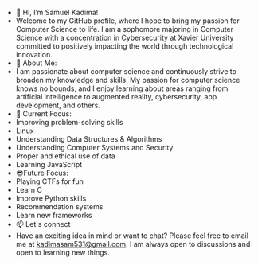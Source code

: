 - 👋 Hi, I’m Samuel Kadima!
- Welcome to my GitHub profile, where I hope to bring my passion for Computer Science to life. I am a sophomore majoring in Computer Science with a concentration in Cybersecurity at Xavier University committed to positively impacting the world through technological innovation.  
- 🌟 About Me:
- I am passionate about computer science and continuously strive to broaden my knowledge and skills. My passion for computer science knows no bounds, and I enjoy learning about areas ranging from artificial intelligence to augmented reality, cybersecurity, app development, and others.
- 👀 Current Focus:
- Improving problem-solving skills
- Linux
- Understanding Data Structures & Algorithms
- Understanding Computer Systems and Security
- Proper and ethical use of data
- Learning JavaScript
- 😎Future Focus:
- Playing CTFs for fun
- Learn C
- Improve Python skills
- Recommendation systems
- Learn new frameworks
- 📫 Let's connect
- Have an exciting idea in mind or want to chat? Please feel free to email me at kadimasam531@gmail.com. I am always open to discussions and open to learning new things.

<!---
KadiSam01/KadiSam01 is a ✨ special ✨ repository because its `README.md` (this file) appears on your GitHub profile.
You can click the Preview link to take a look at your changes.
--->
